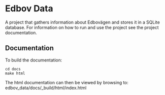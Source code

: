 # Edbov Data
A project that gathers information about Edbovägen and stores it in a SQLite
database.
For information on how to run and use the project see the project documentation.


## Documentation
To build the documentation:

``` shell
cd docs
make html
```

The html documentation can then be viewed by browsing to:
edbov_data/docs/_build/html/index.html
